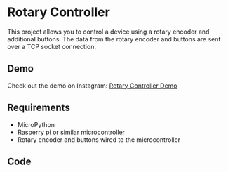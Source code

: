 # Rotary Controller

This project allows you to control a device using a rotary encoder and additional buttons. The data from the rotary encoder and buttons are sent over a TCP socket connection.

## Demo
Check out the demo on Instagram: [Rotary Controller Demo](https://www.instagram.com/reel/C-vi4I6gyv8/?utm_source=ig_web_copy_link&igsh=MzRlODBiNWFlZA==)

## Requirements
- MicroPython
- Rasperry pi or similar microcontroller
- Rotary encoder and buttons wired to the microcontroller

## Code

